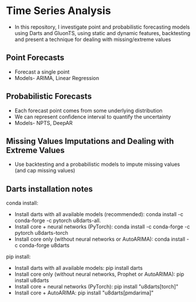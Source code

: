 # Time Series Analysis
* In this repository, I investigate point and probabilistic forecasting models using Darts and GluonTS, using static and dynamic features, backtesting and present a technique for dealing with missing/extreme values

## Point Forecasts
* Forecast a single point
* Models- ARIMA, Linear Regression

## Probabilistic Forecasts
* Each forecast point comes from some underlying distribution
* We can represent confidence interval to quantify the uncertainty
* Models- NPTS, DeepAR

## Missing Values Imputations and Dealing with Extreme Values
* Use backtesting and a probabilistic models to impute missing values (and cap missing values)

## Darts installation notes
conda install:
* Install darts with all available models (recommended): conda install -c conda-forge -c pytorch u8darts-all.
* Install core + neural networks (PyTorch): conda install -c conda-forge -c pytorch u8darts-torch
* Install core only (without neural networks or AutoARIMA): conda install -c conda-forge u8darts

pip install:
* Install darts with all available models: pip install darts
* Install core only (without neural networks, Prophet or AutoARIMA): pip install u8darts
* Install core + neural networks (PyTorch): pip install "u8darts[torch]"
* Install core + AutoARIMA: pip install "u8darts[pmdarima]"
